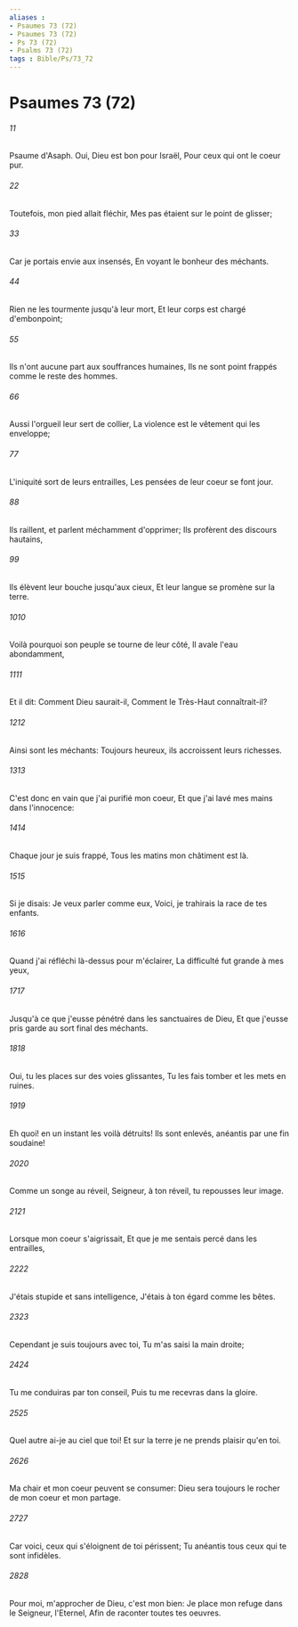 ```yaml
---
aliases : 
- Psaumes 73 (72)
- Psaumes 73 (72)
- Ps 73 (72)
- Psalms 73 (72)
tags : Bible/Ps/73_72
---
```


# Psaumes 73 (72)

###### 11
Psaume d'Asaph. Oui, Dieu est bon pour Israël, Pour ceux qui ont le coeur pur.
###### 22
Toutefois, mon pied allait fléchir, Mes pas étaient sur le point de glisser;
###### 33
Car je portais envie aux insensés, En voyant le bonheur des méchants.
###### 44
Rien ne les tourmente jusqu'à leur mort, Et leur corps est chargé d'embonpoint;
###### 55
Ils n'ont aucune part aux souffrances humaines, Ils ne sont point frappés comme le reste des hommes.
###### 66
Aussi l'orgueil leur sert de collier, La violence est le vêtement qui les enveloppe;
###### 77
L'iniquité sort de leurs entrailles, Les pensées de leur coeur se font jour.
###### 88
Ils raillent, et parlent méchamment d'opprimer; Ils profèrent des discours hautains,
###### 99
Ils élèvent leur bouche jusqu'aux cieux, Et leur langue se promène sur la terre.
###### 1010
Voilà pourquoi son peuple se tourne de leur côté, Il avale l'eau abondamment,
###### 1111
Et il dit: Comment Dieu saurait-il, Comment le Très-Haut connaîtrait-il?
###### 1212
Ainsi sont les méchants: Toujours heureux, ils accroissent leurs richesses.
###### 1313
C'est donc en vain que j'ai purifié mon coeur, Et que j'ai lavé mes mains dans l'innocence:
###### 1414
Chaque jour je suis frappé, Tous les matins mon châtiment est là.
###### 1515
Si je disais: Je veux parler comme eux, Voici, je trahirais la race de tes enfants.
###### 1616
Quand j'ai réfléchi là-dessus pour m'éclairer, La difficulté fut grande à mes yeux,
###### 1717
Jusqu'à ce que j'eusse pénétré dans les sanctuaires de Dieu, Et que j'eusse pris garde au sort final des méchants.
###### 1818
Oui, tu les places sur des voies glissantes, Tu les fais tomber et les mets en ruines.
###### 1919
Eh quoi! en un instant les voilà détruits! Ils sont enlevés, anéantis par une fin soudaine!
###### 2020
Comme un songe au réveil, Seigneur, à ton réveil, tu repousses leur image.
###### 2121
Lorsque mon coeur s'aigrissait, Et que je me sentais percé dans les entrailles,
###### 2222
J'étais stupide et sans intelligence, J'étais à ton égard comme les bêtes.
###### 2323
Cependant je suis toujours avec toi, Tu m'as saisi la main droite;
###### 2424
Tu me conduiras par ton conseil, Puis tu me recevras dans la gloire.
###### 2525
Quel autre ai-je au ciel que toi! Et sur la terre je ne prends plaisir qu'en toi.
###### 2626
Ma chair et mon coeur peuvent se consumer: Dieu sera toujours le rocher de mon coeur et mon partage.
###### 2727
Car voici, ceux qui s'éloignent de toi périssent; Tu anéantis tous ceux qui te sont infidèles.
###### 2828
Pour moi, m'approcher de Dieu, c'est mon bien: Je place mon refuge dans le Seigneur, l'Eternel, Afin de raconter toutes tes oeuvres.
